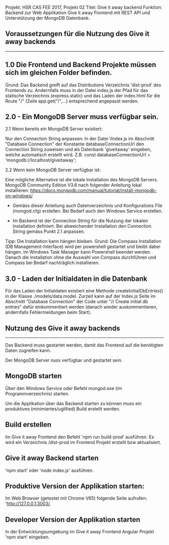 
Projekt: HSR CAS FEE 2017, Projekt 02
Titel: Give it away backend
Funktion: Backend zur Web Applikation Give it away Frontend mit REST API und Unterstützung der MongoDB Datenbank.


## Voraussetzungen für die Nutzung des Give it away backends
************************************************************

1.0 Die Frontend und Backend Projekte müssen sich im gleichen Folder befinden.
------------------------------------------------------------------------------
Grund: Das Backend greift auf das Distributions Verzeichnis 'dist-prod' des Frontends zu. 
Andernfalls muss in der Datei index.js der Pfad für das statische Verzeichnis (express.static) und das Laden der index.html für die Route "/" (Zeile app.get("/",...) entsprechend angepasst werden.


2.0 - Ein MongoDB Server muss verfügbar sein. 
--------------------------------------------

2.1 Wenn bereits ein MongoDB Server existiert:

Nur den Connection String anpassen: In der Datei \Index.js im Abschnitt "Database Connection" der Konstante databaseConnectionUrl den Connection String zuweisen und als Datenbank 'giveitaway' eingeben, welche automatisch erstellt wird. Z.B. const databaseConnectionUrl = 'mongodb://localhost/giveitaway';

2.2 Wenn kein MongoDB Server verfügbar ist:

Eine mögliche Alternative ist die lokale Installation des MongoDB Servers. 
MongoDB Community Edition V3.6 nach folgender Anleitung lokal installieren:
https://docs.mongodb.com/manual/tutorial/install-mongodb-on-windows/

- Gemäss dieser Anleitung auch Datenverzeichnis und Konfigurations File (mongod.cfg) erstellen. Bei Bedarf auch den Windows Service erstellen.

- Im Backend ist der Connection String für die Nutzung der lokalen Installation definiert. Bei abweichender Installation den Connection String gemäss Punkt 2.1 anpassen.

Tipp: Die Installation kann hängen bleiben. Grund: Die Compass Installation (DB Management-Interface) wird per powershell gestartet und bleibt dabei hängen. Im Windows Task Manager kann Powershell beendet werden. Danach die Installation ohne die Auswahl von Compass durchführen und Compass bei Bedarf nachträglich installieren.


3.0 - Laden der Initialdaten in die Datenbank
---------------------------------------------
Für das Laden der Initialdaten existiert eine Methode createInitialDbEntries() in der Klasse ./models/data.model.
Zurzeit kann auf der Index.js Seite im Abschnitt "Database Connection" der Code unter "// Create initial db entries" dafür einkommentiert werden (danach wieder auskommentieren, andernfalls Fehlermeldungen beim Start).



## Nutzung des Give it away backends
************************************

Das Backend muss gestartet werden, damit das Frontend auf die benötigten Daten zugreifen kann.

Der MongoDB Server nuss verfügbar und gestartet sein. 

## MongoDB starten
Über den Windows Service oder Befehl mongod.exe (im Programmverzeichnis) starten. 

Um die Applikation über das Backend starten zu können muss ein produktives (minimiertes/uglified) Build erstellt werden. 

## Build erstellen
Im Give it away Frontend den Befehl 'npm run build-prod' ausführen.
Es wird ein Verzeichnis /dist-prod im Frontend Projekt erstellt bzw aktualisiert.


## Give it away Backend starten
'npm start' oder 'node index.js' ausführen.


## Produktive Version der Applikation starten:
Im Web Browser (getestet mit Chrome V65) folgende Seite aufrufen:  'http://127.0.0.1:3003/.

## Developer Version der Applikation starten
In der Entwicklungsumgebung im Give it away Frontend Angular Projekt 'npm start' eingeben.

